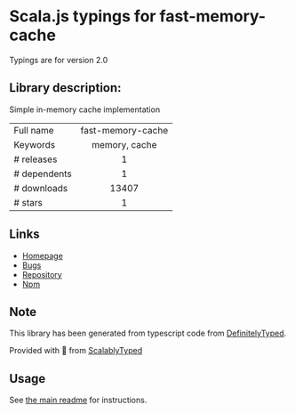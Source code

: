
# Scala.js typings for fast-memory-cache

Typings are for version 2.0

## Library description:
Simple in-memory cache implementation

|                    |                 |
| ------------------ | :-------------: |
| Full name          | fast-memory-cache |
| Keywords           | memory, cache |
| # releases         | 1 |
| # dependents       | 1 |
| # downloads        | 13407 |
| # stars            | 1 |

## Links
- [Homepage](https://github.com/mdevils/fast-memory-cache#readme)
- [Bugs](https://github.com/mdevils/fast-memory-cache/issues)
- [Repository](https://github.com/mdevils/fast-memory-cache)
- [Npm](https://www.npmjs.com/package/fast-memory-cache)
    


## Note
This library has been generated from typescript code from [DefinitelyTyped](https://definitelytyped.org).

Provided with :purple_heart: from [ScalablyTyped](https://github.com/oyvindberg/ScalablyTyped)

## Usage
See [the main readme](../../readme.md) for instructions.


